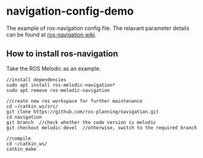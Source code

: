# navigation-config-demo
The example of ros-navigation config file. The relavant parameter details can be found at [ros-navigation wiki](http://wiki.ros.org/navigation).
## How to install ros-navigation
Take the ROS Melodic as an example.
```
//install dependencies
sudo apt install ros-melodic-navigation*
sudo apt remove ros-melodic-navigation

//create new ros workspace for further maintenance
cd ~/catkin_ws/src/
git clone https://github.com/ros-planning/navigation.git
cd navigation
git branch  //check whether the code version is melodic
git checkout melodic-devel  //otherwise, switch to the required branch

//compile
cd ~/catkin_ws/
catkin_make
```
